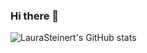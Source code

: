 

### Hi there 👋










<!--Status-->
![LauraSteinert's GitHub stats](https://github-readme-stats.vercel.app/api?username=LauraSteinert&show_icons=true&theme=gruvbox)
<!--
**LauraSteinert/LauraSteinert** is a ✨ _special_ ✨ repository because its `README.md` (this file) appears on your GitHub profile.

Here are some ideas to get you started:

- 🔭 I’m currently working on ...
- 🌱 I’m currently learning ...
- 👯 I’m looking to collaborate on ...
- 🤔 I’m looking for help with ...
- 💬 Ask me about ...
- 📫 How to reach me: ...
- 😄 Pronouns: ...
- ⚡ Fun fact: ...
-->
